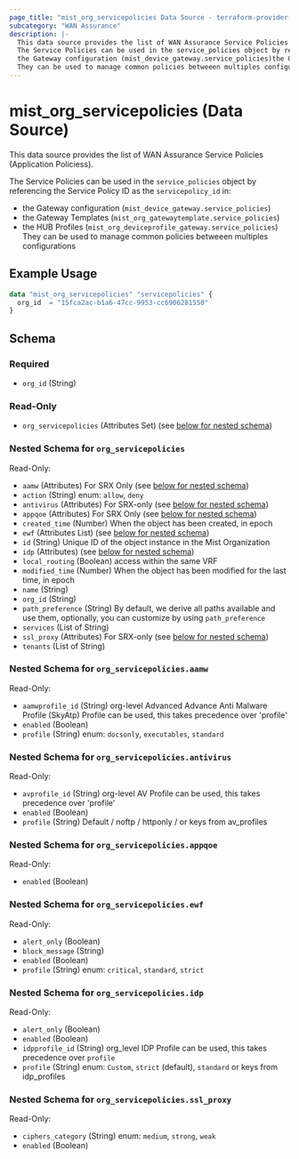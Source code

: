 ```yaml
---
page_title: "mist_org_servicepolicies Data Source - terraform-provider-mist"
subcategory: "WAN Assurance"
description: |-
  This data source provides the list of WAN Assurance Service Policies (Application Policiess).
  The Service Policies can be used in the service_policies object by referencing the Service Policy ID as the servicepolicy_id in:
  the Gateway configuration (mist_device_gateway.service_policies)the Gateway Templates (mist_org_gatewaytemplate.service_policies)the HUB Profiles (mist_org_deviceprofile_gateway.service_policies)
  They can be used to manage common policies betweeen multiples configurations
---
```


# mist_org_servicepolicies (Data Source)

This data source provides the list of WAN Assurance Service Policies (Application Policiess).

The Service Policies can be used in the `service_policies` object by referencing the Service Policy ID as the `servicepolicy_id` in:
* the Gateway configuration (`mist_device_gateway.service_policies`)
* the Gateway Templates (`mist_org_gatewaytemplate.service_policies`)
* the HUB Profiles (`mist_org_deviceprofile_gateway.service_policies`)
They can be used to manage common policies betweeen multiples configurations


## Example Usage

```terraform
data "mist_org_servicepolicies" "servicepolicies" {
  org_id  = "15fca2ac-b1a6-47cc-9953-cc6906281550"
}
```

<!-- schema generated by tfplugindocs -->
## Schema

### Required

- `org_id` (String)

### Read-Only

- `org_servicepolicies` (Attributes Set) (see [below for nested schema](#nestedatt--org_servicepolicies))

<a id="nestedatt--org_servicepolicies"></a>
### Nested Schema for `org_servicepolicies`

Read-Only:

- `aamw` (Attributes) For SRX Only (see [below for nested schema](#nestedatt--org_servicepolicies--aamw))
- `action` (String) enum: `allow`, `deny`
- `antivirus` (Attributes) For SRX-only (see [below for nested schema](#nestedatt--org_servicepolicies--antivirus))
- `appqoe` (Attributes) For SRX Only (see [below for nested schema](#nestedatt--org_servicepolicies--appqoe))
- `created_time` (Number) When the object has been created, in epoch
- `ewf` (Attributes List) (see [below for nested schema](#nestedatt--org_servicepolicies--ewf))
- `id` (String) Unique ID of the object instance in the Mist Organization
- `idp` (Attributes) (see [below for nested schema](#nestedatt--org_servicepolicies--idp))
- `local_routing` (Boolean) access within the same VRF
- `modified_time` (Number) When the object has been modified for the last time, in epoch
- `name` (String)
- `org_id` (String)
- `path_preference` (String) By default, we derive all paths available and use them, optionally, you can customize by using `path_preference`
- `services` (List of String)
- `ssl_proxy` (Attributes) For SRX-only (see [below for nested schema](#nestedatt--org_servicepolicies--ssl_proxy))
- `tenants` (List of String)

<a id="nestedatt--org_servicepolicies--aamw"></a>
### Nested Schema for `org_servicepolicies.aamw`

Read-Only:

- `aamwprofile_id` (String) org-level Advanced Advance Anti Malware Profile (SkyAtp) Profile can be used, this takes precedence over 'profile'
- `enabled` (Boolean)
- `profile` (String) enum: `docsonly`, `executables`, `standard`


<a id="nestedatt--org_servicepolicies--antivirus"></a>
### Nested Schema for `org_servicepolicies.antivirus`

Read-Only:

- `avprofile_id` (String) org-level AV Profile can be used, this takes precedence over 'profile'
- `enabled` (Boolean)
- `profile` (String) Default / noftp / httponly / or keys from av_profiles


<a id="nestedatt--org_servicepolicies--appqoe"></a>
### Nested Schema for `org_servicepolicies.appqoe`

Read-Only:

- `enabled` (Boolean)


<a id="nestedatt--org_servicepolicies--ewf"></a>
### Nested Schema for `org_servicepolicies.ewf`

Read-Only:

- `alert_only` (Boolean)
- `block_message` (String)
- `enabled` (Boolean)
- `profile` (String) enum: `critical`, `standard`, `strict`


<a id="nestedatt--org_servicepolicies--idp"></a>
### Nested Schema for `org_servicepolicies.idp`

Read-Only:

- `alert_only` (Boolean)
- `enabled` (Boolean)
- `idpprofile_id` (String) org_level IDP Profile can be used, this takes precedence over `profile`
- `profile` (String) enum: `Custom`, `strict` (default), `standard` or keys from idp_profiles


<a id="nestedatt--org_servicepolicies--ssl_proxy"></a>
### Nested Schema for `org_servicepolicies.ssl_proxy`

Read-Only:

- `ciphers_category` (String) enum: `medium`, `strong`, `weak`
- `enabled` (Boolean)